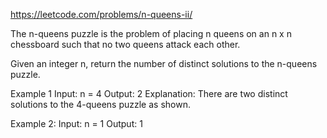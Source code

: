 https://leetcode.com/problems/n-queens-ii/

The n-queens puzzle is the problem of placing n queens on an n x n chessboard such that no two queens attack each other.

Given an integer n, return the number of distinct solutions to the n-queens puzzle.

 
Example 1
Input: n = 4
Output: 2
Explanation: There are two distinct solutions to the 4-queens puzzle as shown.

Example 2:
Input: n = 1
Output: 1